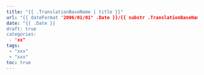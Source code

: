 ```yaml
---
title: "{{ .TranslationBaseName | title }}"
url: "{{ dateFormat "2006/01/01" .Date }}/{{ substr .TranslationBaseName 6 }}.html"
date: "{{ .Date }}
draft: true
categories:
 - "xx"
tags:
 - "xxx"
 - "xxx"
toc: true
---
```


